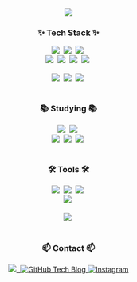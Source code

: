 <!--타이틀 부분-->
<div align="center">
  <img src="https://capsule-render.vercel.app/api?type=waving&height=300&color=gradient&text=jaehee's%20github" />
</div>

<!--내용 부분-->
<h3 align="center">✨ Tech Stack ✨</h3>
<div align="center">
  <img src="https://img.shields.io/badge/python-3670A0?style=for-the-badge&logo=python&logoColor=ffdd54" />&nbsp
  <img src="https://img.shields.io/badge/TensorFlow-FFFDE7.svg?style=for-the-badge&logo=TensorFlow&logoColor=ff6f00" />&nbsp
  <img src="https://img.shields.io/badge/Pytorch-BBB6B5.svg?style=for-the-badge&logo=PyTorch&logoColor=EE4C2C" />&nbsp
</div>

<div align="center">
  <img src="https://img.shields.io/badge/C-C5FAFF.svg?style=for-the-badge&logo=c&logoColor=A8B9CC" />&nbsp
  <img src="https://img.shields.io/badge/C++-C5FAFF.svg?style=for-the-badge&logo=cplusplus&logoColor=00599C" />&nbsp
  <img src="https://img.shields.io/badge/pandas-EBC67E.svg?style=for-the-badge&logo=pandas&logoColor=150458" />&nbsp
  <img src="https://img.shields.io/badge/numpy-FFF9ED.svg?style=for-the-badge&logo=numpy&logoColor=013243" />&nbsp  
</div>

<br>

<div align="center">
  <img src="https://img.shields.io/badge/R-F8F799.svg?style=for-the-badge&logo=r&logoColor=276DC3" />&nbsp
  <img src="https://img.shields.io/badge/html5-E34F26.svg?style=for-the-badge&logo=html5&logoColor=white" />&nbsp
    <img src="https://img.shields.io/badge/css3-1572B6.svg?style=for-the-badge&logo=css3&logoColor=white" />&nbsp
</div>

<br>

<h3 align="center">📚 Studying 📚</h3>
<div align="center">
  <img src="https://img.shields.io/badge/Docker-F7DF1E.svg?style=for-the-badge&logo=docker&logoColor=B8DBE4" />&nbsp
  <img src="https://img.shields.io/badge/FastAPI-696969.svg?style=for-the-badge&logo=fastapi&logoColor=009688" />&nbsp
</div>

<div align="center">
  <img src="https://img.shields.io/badge/JavaScript-F7DF1E.svg?style=for-the-badge&logo=javascript&logoColor=20232a" />&nbsp
  <img src="https://img.shields.io/badge/Flutter-FAFABD.svg?style=for-the-badge&logo=flutter&logoColor=02569B" />&nbsp
  <img src="https://img.shields.io/badge/Dart-#9BD547.svg?style=for-the-badge&logo=dart&logoColor=0175C2" />&nbsp
</div>

<br>

<h3 align="center">🛠 Tools 🛠</h3>
<div align="center">
  <img src="https://img.shields.io/badge/git-F05033.svg?style=for-the-badge&logo=git&logoColor=white" />&nbsp
  <img src="https://img.shields.io/badge/github-181717.svg?style=for-the-badge&logo=github&logoColor=white" />&nbsp
  <img src="https://img.shields.io/badge/Notion-F3F3F3.svg?style=for-the-badge&logo=notion&logoColor=black" />&nbsp
</div>

<div align="center">
  <img src="https://img.shields.io/badge/figma-F24E1E.svg?style=for-the-badge&logo=figma&logoColor=white" />&nbsp
</div>

<br>

<div align="center">
  <img src="https://img.shields.io/badge/figma-F24E1E.svg?style=for-the-badge&logo=figma&logoColor=white" />&nbsp
</div>

<br>

<h3 align="center">📫 Contact 📫</h3>
<div align="center">
  <a href="https://jaehee831.notion.site/Hi-I-m-Jaehee-7869403b0bca403aabcfd7ae5e4cc1c3?pvs=4" target="_blank">
    <img src="https://img.shields.io/badge/CV-66DEB1?style=for-the-badge&logo=Notion&logoColor=000000" />&nbsp
  </a>
  <a href="https://jaehee831.github.io/" target="_blank">
  <img src="https://img.shields.io/badge/Tech Blog-FCBFBD?style=for-the-badge&logo=GitHub&logoColor=181717" alt="GitHub Tech Blog"/>
  </a>
  <a href="https://www.instagram.com/jae_pee831/" target="_blank">
    <img src="https://img.shields.io/badge/Instagram-B2FCE4?style=for-the-badge&logo=Instagram&logoColor=E4405F" alt="Instagram"/>
  </a>
</div>
